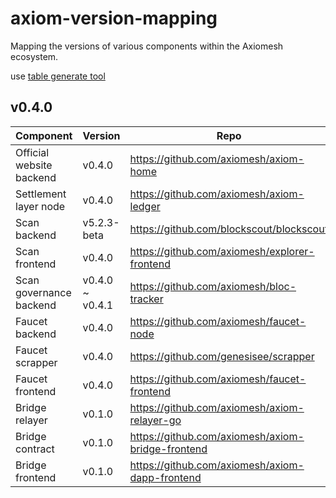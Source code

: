 # axiom-version-mapping
Mapping the versions of various components within the Axiomesh ecosystem.


use [table generate tool](https://www.tablesgenerator.com/markdown_tables)

## v0.4.0

| Component                	| Version         	| Repo                                              	|
|--------------------------	|-----------------	|---------------------------------------------------	|
| Official website backend 	| v0.4.0          	| https://github.com/axiomesh/axiom-home            	|
| Settlement layer node    	| v0.4.0          	| https://github.com/axiomesh/axiom-ledger          	|
| Scan backend             	| v5.2.3-beta     	| https://github.com/blockscout/blockscout          	|
| Scan frontend            	| v0.4.0          	| https://github.com/axiomesh/explorer-frontend     	|
| Scan governance backend  	| v0.4.0 ~ v0.4.1 	| https://github.com/axiomesh/bloc-tracker          	|
| Faucet backend           	| v0.4.0          	| https://github.com/axiomesh/faucet-node           	|
| Faucet scrapper          	| v0.4.0          	| https://github.com/genesisee/scrapper             	|
| Faucet frontend          	| v0.4.0          	| https://github.com/axiomesh/faucet-frontend       	|
| Bridge relayer           	| v0.1.0          	| https://github.com/axiomesh/axiom-relayer-go      	|
| Bridge contract          	| v0.1.0          	| https://github.com/axiomesh/axiom-bridge-frontend 	|
| Bridge frontend          	| v0.1.0          	| https://github.com/axiomesh/axiom-dapp-frontend   	|